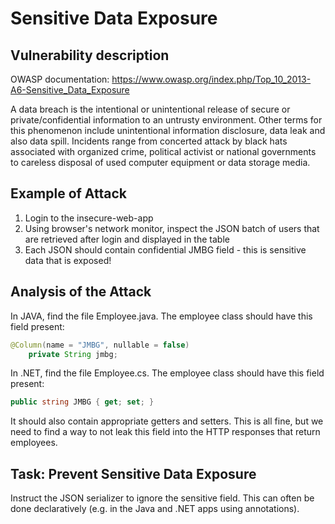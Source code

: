 # Sensitive Data Exposure

## Vulnerability description

OWASP documentation: https://www.owasp.org/index.php/Top_10_2013-A6-Sensitive_Data_Exposure

A data breach is the intentional or unintentional release of secure or private/confidential information to an untrusty environment.
Other terms for this phenomenon include unintentional information disclosure, data leak and also data spill.
Incidents range from concerted attack by black hats associated with organized crime, political activist or national governments to careless disposal of used computer equipment or data storage media.

## Example of Attack

1. Login to the insecure-web-app
2. Using browser's network monitor, inspect the JSON batch of users that are retrieved after login and displayed in the table
3. Each JSON should contain confidential JMBG field - this is sensitive data that is exposed!

## Analysis of the Attack

In JAVA, find the file Employee.java. The employee class should have this field present:

```java
@Column(name = "JMBG", nullable = false)
    private String jmbg;
```

In .NET, find the file Employee.cs. The employee class should have this field present:

```cs
public string JMBG { get; set; }
```

It should also contain appropriate getters and setters.
This is all fine, but we need to find a way to not leak this field into the HTTP responses that return employees.

## Task: Prevent Sensitive Data Exposure

Instruct the JSON serializer to ignore the sensitive field. This can often be done declaratively (e.g. in the Java and .NET apps using annotations).